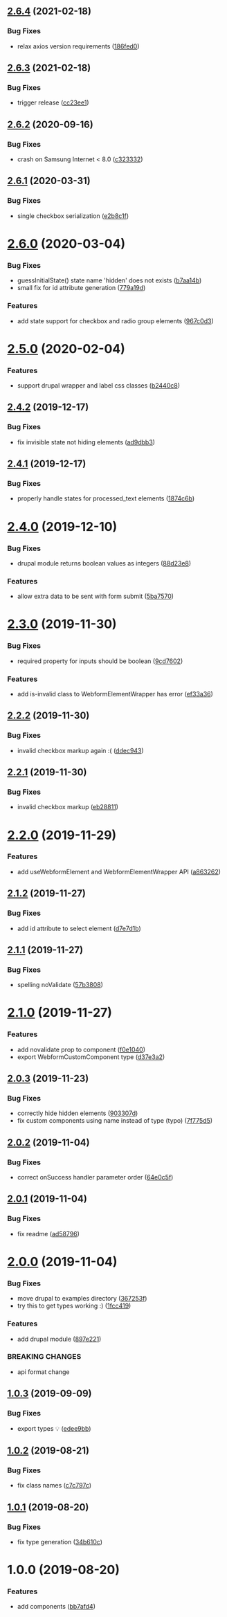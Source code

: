 ## [2.6.4](https://github.com/oikeuttaelaimille/gatsby-drupal-webform/compare/v2.6.3...v2.6.4) (2021-02-18)


### Bug Fixes

* relax axios version requirements ([186fed0](https://github.com/oikeuttaelaimille/gatsby-drupal-webform/commit/186fed000e72fa5f35f3de717e9fda6643f710af))

## [2.6.3](https://github.com/oikeuttaelaimille/gatsby-drupal-webform/compare/v2.6.2...v2.6.3) (2021-02-18)


### Bug Fixes

* trigger release ([cc23ee1](https://github.com/oikeuttaelaimille/gatsby-drupal-webform/commit/cc23ee16d64b1aec94e66198d80c9617c32d1e5c))

## [2.6.2](https://github.com/oikeuttaelaimille/gatsby-drupal-webform/compare/v2.6.1...v2.6.2) (2020-09-16)


### Bug Fixes

* crash on Samsung Internet < 8.0 ([c323332](https://github.com/oikeuttaelaimille/gatsby-drupal-webform/commit/c3233329eccb4794d8e58cdc2833b293db6a9e72))

## [2.6.1](https://github.com/oikeuttaelaimille/gatsby-drupal-webform/compare/v2.6.0...v2.6.1) (2020-03-31)


### Bug Fixes

* single checkbox serialization ([e2b8c1f](https://github.com/oikeuttaelaimille/gatsby-drupal-webform/commit/e2b8c1f4edcd2e0baf7142b6241bdc60ca5d0b60))

# [2.6.0](https://github.com/oikeuttaelaimille/gatsby-drupal-webform/compare/v2.5.0...v2.6.0) (2020-03-04)


### Bug Fixes

* guessInitialState() state name 'hidden' does not exists ([b7aa14b](https://github.com/oikeuttaelaimille/gatsby-drupal-webform/commit/b7aa14bdd76f49a57584ed69c34998cbdcf67323))
* small fix for id attribute generation ([779a19d](https://github.com/oikeuttaelaimille/gatsby-drupal-webform/commit/779a19d9c3dcdbbe9364c0e00d98321a983653dd))


### Features

* add state support for checkbox and radio group elements ([967c0d3](https://github.com/oikeuttaelaimille/gatsby-drupal-webform/commit/967c0d348af53a55508ca52a2ff288373002c0ca))

# [2.5.0](https://github.com/oikeuttaelaimille/gatsby-drupal-webform/compare/v2.4.2...v2.5.0) (2020-02-04)


### Features

* support drupal wrapper and label css classes ([b2440c8](https://github.com/oikeuttaelaimille/gatsby-drupal-webform/commit/b2440c83e83977152618df8e8fcee9bf833a7932))

## [2.4.2](https://github.com/oikeuttaelaimille/gatsby-drupal-webform/compare/v2.4.1...v2.4.2) (2019-12-17)


### Bug Fixes

* fix invisible state not hiding elements ([ad9dbb3](https://github.com/oikeuttaelaimille/gatsby-drupal-webform/commit/ad9dbb303df8d59e2fa19ccd43fc1437841fc69a))

## [2.4.1](https://github.com/oikeuttaelaimille/gatsby-drupal-webform/compare/v2.4.0...v2.4.1) (2019-12-17)


### Bug Fixes

* properly handle states for processed_text elements ([1874c6b](https://github.com/oikeuttaelaimille/gatsby-drupal-webform/commit/1874c6bef0042a8a87f0eb604d7d7344fc508673))

# [2.4.0](https://github.com/oikeuttaelaimille/gatsby-drupal-webform/compare/v2.3.0...v2.4.0) (2019-12-10)


### Bug Fixes

* drupal module returns boolean values as integers ([88d23e8](https://github.com/oikeuttaelaimille/gatsby-drupal-webform/commit/88d23e84354bfcd20a9e0925620f86fa16aa77d5))


### Features

* allow extra data to be sent with form submit ([5ba7570](https://github.com/oikeuttaelaimille/gatsby-drupal-webform/commit/5ba75706afe957b4b8afc781612a58a8e5a44ada))

# [2.3.0](https://github.com/oikeuttaelaimille/gatsby-drupal-webform/compare/v2.2.2...v2.3.0) (2019-11-30)


### Bug Fixes

* required property for inputs should be boolean ([9cd7602](https://github.com/oikeuttaelaimille/gatsby-drupal-webform/commit/9cd7602eadfbfcc398c36cd0d97b21ea7943affa))


### Features

* add is-invalid class to WebformElementWrapper has error ([ef33a36](https://github.com/oikeuttaelaimille/gatsby-drupal-webform/commit/ef33a36b35b9474222a576922cf1fcb13d5ca744))

## [2.2.2](https://github.com/oikeuttaelaimille/gatsby-drupal-webform/compare/v2.2.1...v2.2.2) (2019-11-30)


### Bug Fixes

* invalid checkbox markup again :( ([ddec943](https://github.com/oikeuttaelaimille/gatsby-drupal-webform/commit/ddec94305a5c1da78053a826c749e9f40d081428))

## [2.2.1](https://github.com/oikeuttaelaimille/gatsby-drupal-webform/compare/v2.2.0...v2.2.1) (2019-11-30)


### Bug Fixes

* invalid checkbox markup ([eb28811](https://github.com/oikeuttaelaimille/gatsby-drupal-webform/commit/eb2881155131696e1888dc12118faa8e3035c4b5))

# [2.2.0](https://github.com/oikeuttaelaimille/gatsby-drupal-webform/compare/v2.1.2...v2.2.0) (2019-11-29)


### Features

* add useWebformElement and WebformElementWrapper API ([a863262](https://github.com/oikeuttaelaimille/gatsby-drupal-webform/commit/a863262de29acc095b6c9cd985f54f18880f5c74))

## [2.1.2](https://github.com/oikeuttaelaimille/gatsby-drupal-webform/compare/v2.1.1...v2.1.2) (2019-11-27)


### Bug Fixes

* add id attribute to select element ([d7e7d1b](https://github.com/oikeuttaelaimille/gatsby-drupal-webform/commit/d7e7d1b2717f8a6696491e1170f9d28dc222d3f9))

## [2.1.1](https://github.com/oikeuttaelaimille/gatsby-drupal-webform/compare/v2.1.0...v2.1.1) (2019-11-27)


### Bug Fixes

* spelling noValidate ([57b3808](https://github.com/oikeuttaelaimille/gatsby-drupal-webform/commit/57b3808e6f078638380fe30502e1b39a4e742392))

# [2.1.0](https://github.com/oikeuttaelaimille/gatsby-drupal-webform/compare/v2.0.3...v2.1.0) (2019-11-27)


### Features

* add novalidate prop to component ([f0e1040](https://github.com/oikeuttaelaimille/gatsby-drupal-webform/commit/f0e104067a59dacc81e102030d648de84bec1bf3))
* export WebformCustomComponent type ([d37e3a2](https://github.com/oikeuttaelaimille/gatsby-drupal-webform/commit/d37e3a24369d2d573df72ac62bb4a5ea6a16a78e))

## [2.0.3](https://github.com/oikeuttaelaimille/gatsby-drupal-webform/compare/v2.0.2...v2.0.3) (2019-11-23)


### Bug Fixes

* correctly hide hidden elements ([903307d](https://github.com/oikeuttaelaimille/gatsby-drupal-webform/commit/903307d856d7cb2119145200f7f36a831db367a8))
* fix custom components using name instead of type (typo) ([7f775d5](https://github.com/oikeuttaelaimille/gatsby-drupal-webform/commit/7f775d52dd46f4908ebd05ea37e7d3f199aeb932))

## [2.0.2](https://github.com/oikeuttaelaimille/gatsby-drupal-webform/compare/v2.0.1...v2.0.2) (2019-11-04)


### Bug Fixes

* correct onSuccess handler parameter order ([64e0c5f](https://github.com/oikeuttaelaimille/gatsby-drupal-webform/commit/64e0c5f4f82b9ad869b0ead3b7383bef3e03667a))

## [2.0.1](https://github.com/oikeuttaelaimille/gatsby-drupal-webform/compare/v2.0.0...v2.0.1) (2019-11-04)


### Bug Fixes

* fix readme ([ad58796](https://github.com/oikeuttaelaimille/gatsby-drupal-webform/commit/ad5879625267e8d0124ca076eaba1f410ff15912))

# [2.0.0](https://github.com/oikeuttaelaimille/gatsby-drupal-webform/compare/v1.0.3...v2.0.0) (2019-11-04)


### Bug Fixes

* move drupal to examples directory ([367253f](https://github.com/oikeuttaelaimille/gatsby-drupal-webform/commit/367253f01935c9157d5fc1eac1d59dc413317a79))
* try this to get types working :) ([1fcc419](https://github.com/oikeuttaelaimille/gatsby-drupal-webform/commit/1fcc419396a0cc167f9dad5e112072055791d7e7))


### Features

* add drupal module ([897e221](https://github.com/oikeuttaelaimille/gatsby-drupal-webform/commit/897e221ace9b18278315009b630839b066d8499c))


### BREAKING CHANGES

* api format change

## [1.0.3](https://github.com/oikeuttaelaimille/gatsby-drupal-webform/compare/v1.0.2...v1.0.3) (2019-09-09)


### Bug Fixes

* export types 💡 ([edee9bb](https://github.com/oikeuttaelaimille/gatsby-drupal-webform/commit/edee9bb))

## [1.0.2](https://github.com/oikeuttaelaimille/gatsby-drupal-webform/compare/v1.0.1...v1.0.2) (2019-08-21)


### Bug Fixes

* fix class names ([c7c797c](https://github.com/oikeuttaelaimille/gatsby-drupal-webform/commit/c7c797c))

## [1.0.1](https://github.com/oikeuttaelaimille/gatsby-drupal-webform/compare/v1.0.0...v1.0.1) (2019-08-20)


### Bug Fixes

* fix type generation ([34b610c](https://github.com/oikeuttaelaimille/gatsby-drupal-webform/commit/34b610c))

# 1.0.0 (2019-08-20)


### Features

* add components ([bb7afd4](https://github.com/oikeuttaelaimille/gatsby-drupal-webform/commit/bb7afd4))
